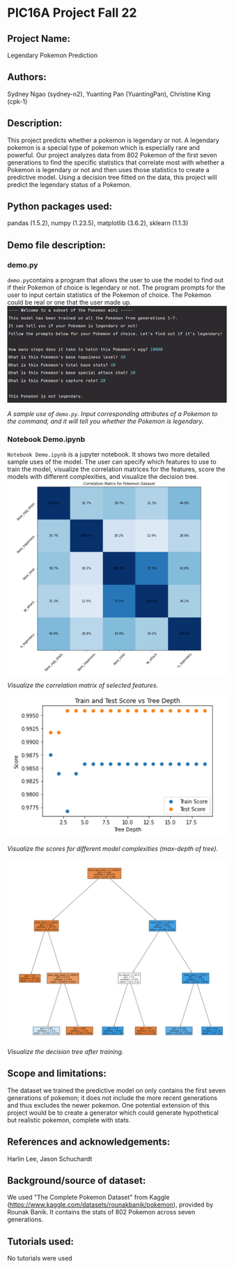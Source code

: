# PIC16A Project Fall 22

## Project Name: 
Legendary Pokemon Prediction

## Authors: 
Sydney Ngao (sydney-n2), Yuanting Pan (YuantingPan), Christine King (cpk-1) 

## Description: 
This project predicts whether a pokemon is legendary or not. A legendary pokemon is a special type of pokemon which is especially rare and powerful. Our project analyzes data from 802 Pokemon of the first seven generations to find the specific statistics that correlate most with whether a Pokemon is legendary or not and then uses those statistics to create a predictive model. Using a decision tree fitted on the data, this project will predict the legendary status of a Pokemon. 

## Python packages used: 
pandas (1.5.2), numpy (1.23.5), matplotlib (3.6.2), sklearn (1.1.3)

## Demo file description: 
### demo.py
`demo.py`contains a program that allows the user to use the model to find out if their Pokemon of choice is legendary or not. The program prompts for the user to input certain statistics of the Pokemon of choice. The Pokemon could be real or one that the user made up. 
![Semantic description of image](/readme_figure/fig_py.png)

*A sample use of `demo.py`. Input corresponding attributes of a Pokemon to the command, and it will tell you whether the Pokemon is legendary.*

### Notebook Demo.ipynb
`Notebook Demo.ipynb` is a jupyter notebook. It shows two more detailed sample uses of the model. The user can specify which features to use to train the model, visualize the correlation matrices for the features, score the models with different complexities, and visualize the decision tree.
![Semantic description of image](/readme_figure/fig_corr.png)

*Visualize the correlation matrix of selected features.*

![Semantic description of image](/readme_figure/fig_score.png)

*Visualize the scores for different model complexities (max-depth of tree).*

![Semantic description of image](/readme_figure/fig_tree.png)

*Visualize the decision tree after training.*

## Scope and limitations: 
The dataset we trained the predictive model on only contains the first seven generations of pokemon; it does not include the more recent generations and thus excludes the newer pokemon. One potential extension of this project would be to create a generator which could generate hypothetical but realistic pokemon, complete with stats. 

## References and acknowledgements: 
Harlin Lee, Jason Schuchardt

## Background/source of dataset: 
We used "The Complete Pokemon Dataset" from Kaggle (https://www.kaggle.com/datasets/rounakbanik/pokemon), provided by Rounak Banik. It contains the stats of 802 Pokemon across seven generations.

## Tutorials used:
No tutorials were used 
